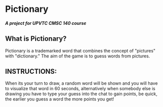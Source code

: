 # Pictionary
##### A project for UPVTC CMSC 140 course

## What is Pictionary?

Pictionary is a trademarked word that combines the concept of "pictures" with "dictionary." The aim of the game is to guess words from pictures.

## INSTRUCTIONS:

When its your turn to draw, a random word will be shown and you will have to visualize that word in 60 seconds, alternatively when somebody else is drawing you have to type your guess into the chat to gain points, be quick, the earlier you guess a word the more points you get!
